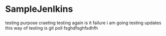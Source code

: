 # SampleJenlkins
testing purpose craeting
testing again is it failure i am going
testing updates
this way of testing is git poll
fsghdfsghfsdhfh
